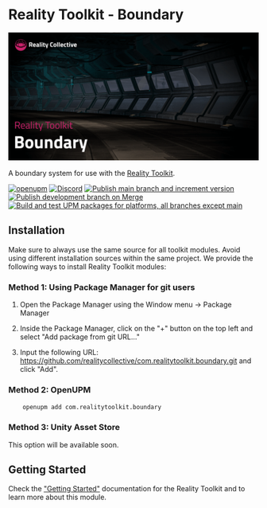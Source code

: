 # Reality Toolkit - Boundary

![com.realitytoolkit.boundary](https://github.com/realitycollective/realitycollective.logo/blob/main/RealityToolkit/RepoBanners/com.realitytoolkit.boundary.png?raw=true)

A boundary system for use with the [Reality Toolkit](https://www.realitytoolkit.io/).

[![openupm](https://img.shields.io/npm/v/com.realitytoolkit.boundary?label=openupm&registry_uri=https://package.openupm.com)](https://openupm.com/packages/com.realitytoolkit.boundary/) [![Discord](https://img.shields.io/discord/597064584980987924.svg?label=&logo=discord&logoColor=ffffff&color=7389D8&labelColor=6A7EC2)](https://discord.gg/hF7TtRCFmB)
[![Publish main branch and increment version](https://github.com/realitycollective/com.realitytoolkit.boundary/actions/workflows/main-publish.yml/badge.svg)](https://github.com/realitycollective/com.realitytoolkit.boundary/actions/workflows/main-publish.yml)
[![Publish development branch on Merge](https://github.com/realitycollective/com.realitytoolkit.boundary/actions/workflows/development-publish.yml/badge.svg)](https://github.com/realitycollective/com.realitytoolkit.boundary/actions/workflows/development-publish.yml)
[![Build and test UPM packages for platforms, all branches except main](https://github.com/realitycollective/com.realitytoolkit.boundary/actions/workflows/development-buildandtestupmrelease.yml/badge.svg)](https://github.com/realitycollective/com.realitytoolkit.boundary/actions/workflows/development-buildandtestupmrelease.yml)

## Installation

Make sure to always use the same source for all toolkit modules. Avoid using different installation sources within the same project. We provide the following ways to install Reality Toolkit modules:

### Method 1: Using Package Manager for git users

1. Open the Package Manager using the Window menu -> Package Manager

2. Inside the Package Manager, click on the "+" button on the top left and select "Add package from git URL..."

3. Input the following URL: https://github.com/realitycollective/com.realitytoolkit.boundary.git and click "Add".

### Method 2: OpenUPM

```text
    openupm add com.realitytoolkit.boundary
```

### Method 3: Unity Asset Store

This option will be available soon.

## Getting Started

Check the ["Getting Started"](https://www.realitytoolkit.io/) documentation for the Reality Toolkit and to learn more about this module.